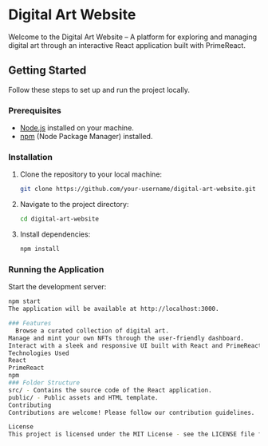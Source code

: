 # Digital Art Website

Welcome to the Digital Art Website – A platform for exploring and managing digital art through an interactive React application built with PrimeReact.

## Getting Started

Follow these steps to set up and run the project locally.

### Prerequisites

- [Node.js](https://nodejs.org/) installed on your machine.
- [npm](https://www.npmjs.com/) (Node Package Manager) installed.

### Installation

1. Clone the repository to your local machine:

    ```bash
    git clone https://github.com/your-username/digital-art-website.git
    ```

2. Navigate to the project directory:

    ```bash
    cd digital-art-website
    ```

3. Install dependencies:

    ```bash
    npm install
    ```

### Running the Application

Start the development server:

```bash
npm start
The application will be available at http://localhost:3000.

### Features
  Browse a curated collection of digital art.
Manage and mint your own NFTs through the user-friendly dashboard.
Interact with a sleek and responsive UI built with React and PrimeReact components.
Technologies Used
React
PrimeReact
npm
### Folder Structure
src/ - Contains the source code of the React application.
public/ - Public assets and HTML template.
Contributing
Contributions are welcome! Please follow our contribution guidelines.

License
This project is licensed under the MIT License - see the LICENSE file for details.